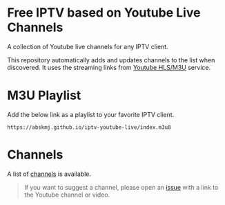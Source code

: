 # Free IPTV based on Youtube Live Channels
A collection of Youtube live channels for any IPTV client. 

This repository automatically adds and updates channels to the list when discovered. It uses the streaming links from [Youtube HLS/M3U](https://github.com/abskmj/youtube-hls-m3u8) service.

# M3U Playlist
Add the below link as a playlist to your favorite IPTV client.
```
https://abskmj.github.io/iptv-youtube-live/index.m3u8
```

# Channels
A list of [channels](https://github.com/abskmj/iptv-youtube-live/blob/main/channels.csv) is available.

> If you want to suggest a channel, please open an [issue](https://github.com/abskmj/iptv-youtube-live/issues/new?assignees=&labels=&template=request_channel.yml) with a link to the Youtube channel or video.
